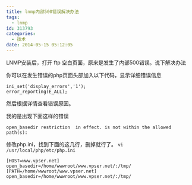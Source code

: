 ```yaml
---
title: lnmp内部500错误解决办法
tags:
  - lnmp
id: 313793
categories:
  - 技术
date: 2014-05-15 05:12:05
---
```


LNMP安装后，打开 ftp 空白页面，原来是发生了内部500错误。说下解决办法

你可以在发生错误的php页面头部加入以下代码，显示详细错误信息

```
ini_set('display_errors','1');
error_reporting(E_ALL);
```

然后根据详情查看错误原因。

我的是出现下面这样的错误

`open_basedir restriction  in effect. is not within the allowed  path(s): `

修改php.ini，找到下面的这几行，删掉就行了。
`vi /usr/local/php/etc/php.ini`

```
[HOST=www.vpser.net]
open_basedir=/home/wwwroot/www.vpser.net/:/tmp/
[PATH=/home/wwwroot/www.vpser.net]
open_basedir=/home/wwwroot/www.vpser.net/:/tmp/
```
